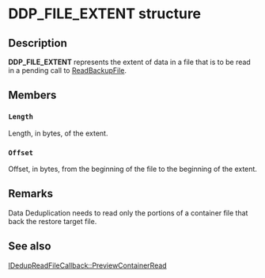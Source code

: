 # DDP_FILE_EXTENT structure

## Description

**DDP_FILE_EXTENT** represents the extent of data in a
file that is to be read in a pending call to
[ReadBackupFile](https://learn.microsoft.com/previous-versions/windows/desktop/api/ddpbackup/nf-ddpbackup-idedupreadfilecallback-readbackupfile).

## Members

### `Length`

Length, in bytes, of the extent.

### `Offset`

Offset, in bytes, from the beginning of the file to the beginning of the extent.

## Remarks

Data Deduplication needs to read only the portions of a container file that back the restore target file.

## See also

[IDedupReadFileCallback::PreviewContainerRead](https://learn.microsoft.com/previous-versions/windows/desktop/api/ddpbackup/nf-ddpbackup-idedupreadfilecallback-previewcontainerread)